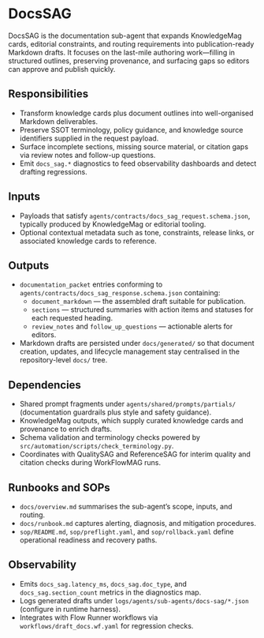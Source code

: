 # DocsSAG

DocsSAG is the documentation sub-agent that expands KnowledgeMag cards, editorial constraints, and routing requirements into publication-ready Markdown drafts. It focuses on the last-mile authoring work—filling in structured outlines, preserving provenance, and surfacing gaps so editors can approve and publish quickly.

## Responsibilities
- Transform knowledge cards plus document outlines into well-organised Markdown deliverables.
- Preserve SSOT terminology, policy guidance, and knowledge source identifiers supplied in the request payload.
- Surface incomplete sections, missing source material, or citation gaps via review notes and follow-up questions.
- Emit `docs_sag.*` diagnostics to feed observability dashboards and detect drafting regressions.

## Inputs
- Payloads that satisfy `agents/contracts/docs_sag_request.schema.json`, typically produced by KnowledgeMag or editorial tooling.
- Optional contextual metadata such as tone, constraints, release links, or associated knowledge cards to reference.

## Outputs
- `documentation_packet` entries conforming to `agents/contracts/docs_sag_response.schema.json` containing:
  - `document_markdown` — the assembled draft suitable for publication.
  - `sections` — structured summaries with action items and statuses for each requested heading.
  - `review_notes` and `follow_up_questions` — actionable alerts for editors.
- Markdown drafts are persisted under `docs/generated/` so that document creation, updates, and lifecycle management stay centralised in the repository-level `docs/` tree.

## Dependencies
- Shared prompt fragments under `agents/shared/prompts/partials/` (documentation guardrails plus style and safety guidance).
- KnowledgeMag outputs, which supply curated knowledge cards and provenance to enrich drafts.
- Schema validation and terminology checks powered by `src/automation/scripts/check_terminology.py`.
- Coordinates with QualitySAG and ReferenceSAG for interim quality and citation checks during WorkFlowMAG runs.

## Runbooks and SOPs
- `docs/overview.md` summarises the sub-agent’s scope, inputs, and routing.
- `docs/runbook.md` captures alerting, diagnosis, and mitigation procedures.
- `sop/README.md`, `sop/preflight.yaml`, and `sop/rollback.yaml` define operational readiness and recovery paths.

## Observability
- Emits `docs_sag.latency_ms`, `docs_sag.doc_type`, and `docs_sag.section_count` metrics in the diagnostics map.
- Logs generated drafts under `logs/agents/sub-agents/docs-sag/*.json` (configure in runtime harness).
- Integrates with Flow Runner workflows via `workflows/draft_docs.wf.yaml` for regression checks.
